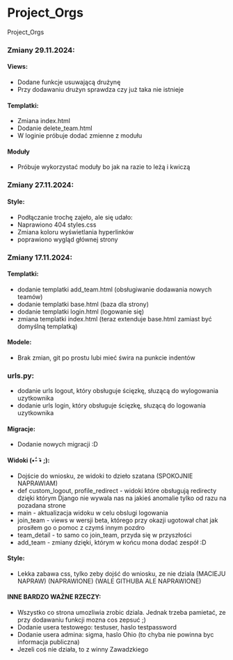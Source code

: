 # Project_Orgs
Project_Orgs
### Zmiany 29.11.2024:

#### Views:
* Dodane funkcje usuwającą drużynę
* Przy dodawaniu drużyn sprawdza czy już taka nie istnieje

#### Templatki:
* Zmiana index.html
* Dodanie delete_team.html
* W loginie próbuje dodać zmienne z modułu

#### Moduły
* Próbuje wykorzystać moduły bo jak na razie to leżą i kwiczą


### Zmiany 27.11.2024:

#### Style:
* Podłączanie trochę zajeło, ale się udało:
* Naprawiono 404 styles.css
* Zmiana koloru wyświetlania hyperlinków
* poprawiono wygląd głównej strony

### Zmiany 17.11.2024:

#### Templatki:

* dodanie templatki add_team.html (obsługiwanie dodawania nowych teamów)
* dodanie templatki base.html (baza dla strony)
* dodanie templatki login.html (logowanie się)
* zmiana templatki index.html (teraz extenduje base.html zamiast być domyślną templatką)

#### Modele:

* Brak zmian, git po prostu lubi mieć świra na punkcie indentów

### urls.py:

* dodanie urls logout, który obsługuje ścięzkę, słuzącą do wylogowania uzytkownika
* dodanie urls login, który obsługuje ścięzkę, słuzącą do logowania uzytkownika

#### Migracje:

* Dodanie nowych migracji :D

#### Widoki (•᷄- •᷅ ;): 

* Dojście do wniosku, ze widoki to dzieło szatana (SPOKOJNIE NAPRAWIAM)
* def custom_logout, profile_redirect - widoki które obsługują redirecty dzięki którym Django nie wywala nas na jakieś anomalie tylko od razu na pozadana strone
* main - aktualizacja widoku w celu obslugi logowania
* join_team - views w wersji beta, którego przy okazji ugotował chat jak prosiłem go o pomoc z czymś innym pozdro
* team_detail - to samo co join_team, przyda się w przyszłości
* add_team - zmiany dzięki, którym w końcu mona dodać zespół :D

#### Style:
* Lekka zabawa css, tylko zeby dojść do wniosku, ze nie dziala (MACIEJU NAPRAW) (NAPRAWIONE) (WALE GITHUBA ALE NAPRAWIONE)


#### INNE BARDZO WAŻNE RZECZY:

* Wszystko co strona umozliwia zrobic dziala. Jednak trzeba pamietać, ze przy dodawaniu funkcji mozna cos zepsuć ;)
* Dodanie usera testowego: testuser, haslo testpassword
* Dodanie usera admina: sigma, haslo Ohio (to chyba nie powinna byc informacja publiczna)
* Jezeli coś nie działa, to z winny Zawadzkiego
